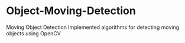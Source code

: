 # Object-Moving-Detection
Moving Object Detection Implemented algorithms for detecting moving objects using OpenCV
